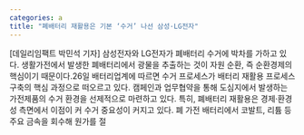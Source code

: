 ```yaml
---
categories: a
title: "폐배터리 재활용은 기본 ‘수거’ 나선 삼성·LG전자"
---
```

[데일리임팩트 박민석 기자] 삼성전자와 LG전자가 폐배터리 수거에 박차를 가하고 있다. 생활가전에서 발생한 폐배터리에서 광물을 추출하는 것이 자원 순환, 즉 순환경제의 핵심이기 때문이다.26일 배터리업계에 따르면 수거 프로세스가 배터리 재활용 프로세스 구축의 핵심 과정으로 떠오르고 있다. 캠페인과 업무협약을 통해 도심지에서 발생하는 가전제품의 수거 환경을 선제적으로 마련하고 있다. 특히, 폐배터리 재활용은 경제·환경성 측면에서 이점이 커 수거 중요성이 커지고 있다. 폐 가전 배터리에서 코발트, 리튬 등 주요 금속을 회수해 원가를 절